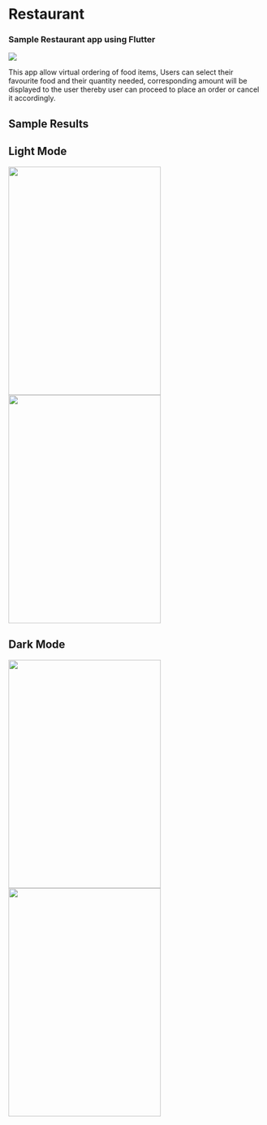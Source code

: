 # Restaurant
### Sample Restaurant app using Flutter

<img src="https://user-images.githubusercontent.com/58719230/93021627-3bfc1d80-f601-11ea-8019-37ae5250b2fe.png">

This app allow virtual ordering of food items, Users can select their favourite food and their quantity needed, corresponding amount will be displayed to the user thereby user can proceed to place an order or cancel it accordingly.


## Sample Results

## Light Mode
<image src="https://user-images.githubusercontent.com/58719230/80373854-53857480-88b3-11ea-9995-1b1e599ff94e.png" width="300" height="450">  <image src="https://user-images.githubusercontent.com/58719230/80793241-394dde00-8bb4-11ea-8f85-947ae83cef2e.png" width="300" height="450"> 

## Dark Mode
<image src="https://user-images.githubusercontent.com/58719230/80377255-a7df2300-88b8-11ea-9892-6eac0ba34572.png" width="300" height="450">  <image src="https://user-images.githubusercontent.com/58719230/80793281-54205280-8bb4-11ea-98d8-098599572dc0.png" width="300" height="450">
